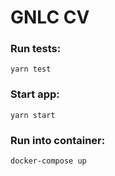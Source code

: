 # GNLC CV

### Run tests:

```
yarn test
```

### Start app:

```
yarn start
```

### Run into container:

```
docker-compose up
```
